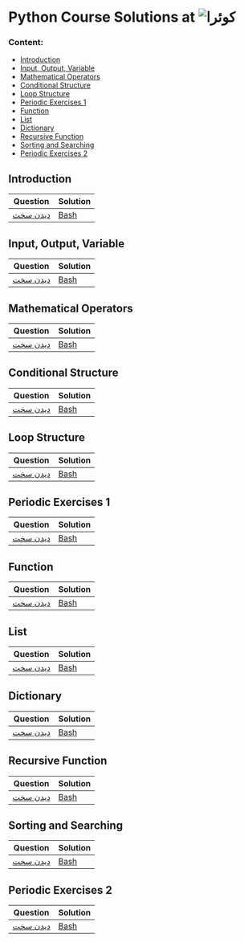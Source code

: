 # Python Course Solutions at ![کوئرا](https://user-images.githubusercontent.com/49264993/137637114-e0687e95-08eb-4181-98b0-56fe515f6bc7.png)
### Content:
  - [Introduction](#introduction)
  - [Input, Output, Variable](#input-output-variable)
  - [Mathematical Operators](#mathematical-operators)
  - [Conditional Structure](#conditional-structure)
  - [Loop Structure](#loop-structure)
  - [Periodic Exercises 1](#periodic-exercises-1)
  - [Function](#function)
  - [List](#list)
  - [Dictionary](#dictionary)
  - [Recursive Function](#recursive-function)
  - [Sorting and Searching](#sorting-and-searching)
  - [Periodic Exercises 2](#periodic-exercises-2)


## Introduction
Question | Solution
 --- | ---
[دیدن سخت](https://quera.org/college/8903/chapter/32290/lesson/108595/) | [Bash](https://github.com/MoeeinAali/Quera-College-Linux-Course/blob/main/03-Basic%20commands/%D8%AF%DB%8C%D8%AF%D9%86%20%D8%B3%D8%AE%D8%AA.sh) |

## Input, Output, Variable
Question | Solution
 --- | ---
[دیدن سخت](https://quera.org/college/8903/chapter/32290/lesson/108595/) | [Bash](https://github.com/MoeeinAali/Quera-College-Linux-Course/blob/main/03-Basic%20commands/%D8%AF%DB%8C%D8%AF%D9%86%20%D8%B3%D8%AE%D8%AA.sh) |

## Mathematical Operators
Question | Solution
 --- | ---
[دیدن سخت](https://quera.org/college/8903/chapter/32290/lesson/108595/) | [Bash](https://github.com/MoeeinAali/Quera-College-Linux-Course/blob/main/03-Basic%20commands/%D8%AF%DB%8C%D8%AF%D9%86%20%D8%B3%D8%AE%D8%AA.sh) |

## Conditional Structure
Question | Solution
 --- | ---
[دیدن سخت](https://quera.org/college/8903/chapter/32290/lesson/108595/) | [Bash](https://github.com/MoeeinAali/Quera-College-Linux-Course/blob/main/03-Basic%20commands/%D8%AF%DB%8C%D8%AF%D9%86%20%D8%B3%D8%AE%D8%AA.sh) |

## Loop Structure
Question | Solution
 --- | ---
[دیدن سخت](https://quera.org/college/8903/chapter/32290/lesson/108595/) | [Bash](https://github.com/MoeeinAali/Quera-College-Linux-Course/blob/main/03-Basic%20commands/%D8%AF%DB%8C%D8%AF%D9%86%20%D8%B3%D8%AE%D8%AA.sh) |

## Periodic Exercises 1
Question | Solution
 --- | ---
[دیدن سخت](https://quera.org/college/8903/chapter/32290/lesson/108595/) | [Bash](https://github.com/MoeeinAali/Quera-College-Linux-Course/blob/main/03-Basic%20commands/%D8%AF%DB%8C%D8%AF%D9%86%20%D8%B3%D8%AE%D8%AA.sh) |
## Function
Question | Solution
 --- | ---
[دیدن سخت](https://quera.org/college/8903/chapter/32290/lesson/108595/) | [Bash](https://github.com/MoeeinAali/Quera-College-Linux-Course/blob/main/03-Basic%20commands/%D8%AF%DB%8C%D8%AF%D9%86%20%D8%B3%D8%AE%D8%AA.sh) |

## List
Question | Solution
 --- | ---
[دیدن سخت](https://quera.org/college/8903/chapter/32290/lesson/108595/) | [Bash](https://github.com/MoeeinAali/Quera-College-Linux-Course/blob/main/03-Basic%20commands/%D8%AF%DB%8C%D8%AF%D9%86%20%D8%B3%D8%AE%D8%AA.sh) |

## Dictionary
Question | Solution
 --- | ---
[دیدن سخت](https://quera.org/college/8903/chapter/32290/lesson/108595/) | [Bash](https://github.com/MoeeinAali/Quera-College-Linux-Course/blob/main/03-Basic%20commands/%D8%AF%DB%8C%D8%AF%D9%86%20%D8%B3%D8%AE%D8%AA.sh) |

## Recursive Function
Question | Solution
 --- | ---
[دیدن سخت](https://quera.org/college/8903/chapter/32290/lesson/108595/) | [Bash](https://github.com/MoeeinAali/Quera-College-Linux-Course/blob/main/03-Basic%20commands/%D8%AF%DB%8C%D8%AF%D9%86%20%D8%B3%D8%AE%D8%AA.sh) |

## Sorting and Searching
Question | Solution
 --- | ---
[دیدن سخت](https://quera.org/college/8903/chapter/32290/lesson/108595/) | [Bash](https://github.com/MoeeinAali/Quera-College-Linux-Course/blob/main/03-Basic%20commands/%D8%AF%DB%8C%D8%AF%D9%86%20%D8%B3%D8%AE%D8%AA.sh) |

## Periodic Exercises 2
Question | Solution
 --- | ---
[دیدن سخت](https://quera.org/college/8903/chapter/32290/lesson/108595/) | [Bash](https://github.com/MoeeinAali/Quera-College-Linux-Course/blob/main/03-Basic%20commands/%D8%AF%DB%8C%D8%AF%D9%86%20%D8%B3%D8%AE%D8%AA.sh) |
